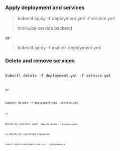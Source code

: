 ### Apply deployment and services

<blockquote>
kubectl apply -f deployment.yml -f service.yml
</blockquote>
<blockquote>
minikube service backend
</blockquote>

or

<blockquote>
kubectl apply -f master-deployment.yml
</blockquote>

### Delete and remove services

<code>
kubectl delete -f deployment.yml -f service.yml
<code>

or

<code>
kubectl delete -f deployment.yml, service.yml
<code>

or

Delete by selected label
<code>
kubectl delete -l group=example
</code>

or Delete by specified resources

<code>
kubectl delete deployments,service -l group=example
</code>
